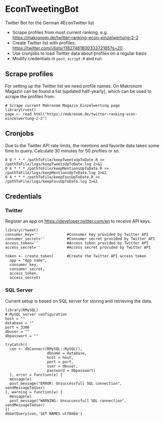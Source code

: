 # EconTweetingBot
Twitter Bot for the German #EconTwitter list

* Scrape profiles from most current ranking, e.g. https://makronom.de/twitter-ranking-econ-einzelwertung-2-2
* Create Twitter list with profiles: https://twitter.com/i/lists/1182746180033372165?s=20
* Use cronjobs to load Twitter data about profiles on a regular basis
* Modify credentials in `post_script.R` and run

## Scrape profiles
For setting up the Twitter list we need profile names. On Makronom Magazin can be found a list (updated half-yearly), which can be used to scrape the profiles from.
```
# Scrape current Makronom Magazin Einzelwertung page
library(rvest)
page <- read_html("https://makronom.de/twitter-ranking-econ-einzelwertung-2-2")
```

## Cronjobs

Due to the Twitter API rate limits, the mentions and favorite data takes some time to query. Calculate 30 minutes for 50 profiles or so. 

```
0 8 * * * /pathToFile/keepTweetsUpToDate.R >> /pathToFile/logs/keepTweetsUpToDate.log 2>&1
0 6 * * * /pathToFile/keepMentionsUpToDate.R >> /pathToFile/logs/keepMentionsUpToDate.log 2>&1
0 4 * * * /pathToFile/keepFavsUpToDate.R >> /pathToFile/logs/keepFavsUpToDate.log 2>&1
```

## Credentials

### Twitter 
Register an app on https://developer.twitter.com/en to receive API keys.
```
library(rtweet)
consumer_key=''             #Consumer key provided by Twitter API
consumer_secret=''          #Consumer secret provided by Twitter API
access_token=''             #Access token provided by Twitter API
access_secret=''            #Access secret provided by Twitter API

token <- create_token(      #Create the Twitter API access token
  app = "App name",
  consumer_key,
  consumer_secret,
  access_token,
  access_secret)
```

### SQL Server
Current setup is based on SQL server for storing and retrieving the data. 
```
library(RMySQL)
# MySQL server configuration
host = ""
database = ""
port = 3306
dbuser = ""
dbpasswort = ""

tryCatch({
  con <- dbConnect(RMySQL::MySQL(), 
                   dbname = database, 
                   host = host, 
                   port = port,
                   user = dbuser,
                   password = dbpasswort)
  }, error = function(e) {
  message(e)
  post_message("ERROR: Unsuccessfull SQL connection", sendMessageToUser)
}, warning = function(w) {
  message(w)
  post_message("WARNING: Unsuccessfull SQL connection", sendMessageToUser)
})
dbGetQuery(con,'SET NAMES utf8mb4')
``` 
